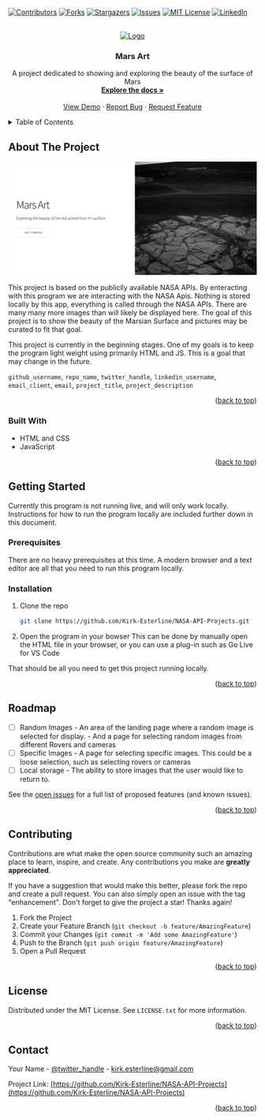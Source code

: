 <!-- Improved compatibility of back to top link: See: https://github.com/othneildrew/Best-README-Template/pull/73 -->
<a name="readme-top"></a>
<!--
*** Thanks for checking out the Best-README-Template. If you have a suggestion
*** that would make this better, please fork the repo and create a pull request
*** or simply open an issue with the tag "enhancement".
*** Don't forget to give the project a star!
*** Thanks again! Now go create something AMAZING! :D
-->



<!-- PROJECT SHIELDS -->
<!--
*** I'm using markdown "reference style" links for readability.
*** Reference links are enclosed in brackets [ ] instead of parentheses ( ).
*** See the bottom of this document for the declaration of the reference variables
*** for contributors-url, forks-url, etc. This is an optional, concise syntax you may use.
*** https://www.markdownguide.org/basic-syntax/#reference-style-links
-->
[![Contributors][contributors-shield]][contributors-url]
[![Forks][forks-shield]][forks-url]
[![Stargazers][stars-shield]][stars-url]
[![Issues][issues-shield]][issues-url]
[![MIT License][license-shield]][license-url]
[![LinkedIn][linkedin-shield]][linkedin-url]



<!-- PROJECT LOGO -->
<br />
<div align="center">
  <a href="https://github.com/Kirk-Esterline/NASA-API-Projects">
    <img src="images/logo.png" alt="Logo" width="80" height="80">
  </a>

<h3 align="center">Mars Art</h3>

  <p align="center">
    A project dedicated to showing and exploring the beauty of the surface of Mars
    <br />
    <a href="https://github.com/Kirk-Esterline/NASA-API-Projects"><strong>Explore the docs »</strong></a>
    <br />
    <br />
    <a href="https://github.com/Kirk-Esterline/NASA-API-Projects">View Demo</a>
    ·
    <a href="https://github.com/Kirk-Esterline/NASA-API-Projects/issues">Report Bug</a>
    ·
    <a href="https://github.com/Kirk-Esterline/NASA-API-Projects/issues">Request Feature</a>
  </p>
</div>



<!-- TABLE OF CONTENTS -->
<details>
  <summary>Table of Contents</summary>
  <ol>
    <li>
      <a href="#about-the-project">About The Project</a>
      <ul>
        <li><a href="#built-with">Built With</a></li>
      </ul>
    </li>
    <li>
      <a href="#getting-started">Getting Started</a>
      <ul>
        <li><a href="#prerequisites">Prerequisites</a></li>
        <li><a href="#installation">Installation</a></li>
      </ul>
    </li>
    <li><a href="#usage">Usage</a></li>
    <li><a href="#roadmap">Roadmap</a></li>
    <li><a href="#contributing">Contributing</a></li>
    <li><a href="#license">License</a></li>
    <li><a href="#contact">Contact</a></li>
    <li><a href="#acknowledgments">Acknowledgments</a></li>
  </ol>
</details>



<!-- ABOUT THE PROJECT -->
## About The Project

[![Product Name Screen Shot][product-screenshot]](https://example.com)

This project is based on the publiclly available NASA APIs. By enteracting with this program we are interacting with the NASA Apis. Nothing is stored locally by this app, everything is called through the NASA APIs. There are many many more images than will likely be displayed here. The goal of this project is to show the beauty of the Marsian Surface and pictures may be curated to fit that goal. 

This project is currently in the beginning stages. One of my goals is to keep the program light weight using primarily HTML and JS. This is a goal that may change in the future.  

 `github_username`, `repo_name`, `twitter_handle`, `linkedin_username`, `email_client`, `email`, `project_title`, `project_description`

<p align="right">(<a href="#readme-top">back to top</a>)</p>



### Built With

* HTML and CSS
* JavaScript
<!-- * [![Next][Next.js]][Next-url]
* [![React][React.js]][React-url]
* [![Vue][Vue.js]][Vue-url]
* [![Angular][Angular.io]][Angular-url]
* [![Svelte][Svelte.dev]][Svelte-url]
* [![Laravel][Laravel.com]][Laravel-url]
* [![Bootstrap][Bootstrap.com]][Bootstrap-url]
* [![JQuery][JQuery.com]][JQuery-url] -->

<p align="right">(<a href="#readme-top">back to top</a>)</p>



<!-- GETTING STARTED -->
## Getting Started

Currently this program is not running live, and will only work locally. Instructions for how to run the program locally are included further down in this document.

### Prerequisites

There are no heavy prerequisites at this time. A modern browser and a text editor are all that you need to run this program locally.

<!-- * npm
  ```sh
  npm install npm@latest -g
  ``` -->

### Installation

1. Clone the repo
   ```sh
   git clone https://github.com/Kirk-Esterline/NASA-API-Projects.git
   ```
2. Open the program in your bowser
   This can be done by manually open the HTML file in your browser, or you can use a plug-in such as Go Live for VS Code

  That should be all you need to get this project running locally.

<p align="right">(<a href="#readme-top">back to top</a>)</p>



<!-- USAGE EXAMPLES -->
<!-- ## Usage

Use this space to show useful examples of how a project can be used. Additional screenshots, code examples and demos work well in this space. You may also link to more resources.

<!-- _For more examples, please refer to the [Documentation](https://example.com)_ -->

<!-- <p align="right">(<a href="#readme-top">back to top</a>)</p> -->



<!-- ROADMAP -->
## Roadmap

- [ ] Random Images
      - An area of the landing page where a random image is selected for display.
      - And a page for selecting random images from different Rovers and cameras
- [ ] Specific Images
      - A page for selecting specific images. This could be a loose selection, such as selecting rovers or cameras
- [ ] Local storage
      - The ability to store images that the user would like to return to.

See the [open issues](https://github.com/Kirk-Esterline/NASA-API-Projects/issues) for a full list of proposed features (and known issues).

<p align="right">(<a href="#readme-top">back to top</a>)</p>



<!-- CONTRIBUTING -->
## Contributing

Contributions are what make the open source community such an amazing place to learn, inspire, and create. Any contributions you make are **greatly appreciated**.

If you have a suggestion that would make this better, please fork the repo and create a pull request. You can also simply open an issue with the tag "enhancement".
Don't forget to give the project a star! Thanks again!

1. Fork the Project
2. Create your Feature Branch (`git checkout -b feature/AmazingFeature`)
3. Commit your Changes (`git commit -m 'Add some AmazingFeature'`)
4. Push to the Branch (`git push origin feature/AmazingFeature`)
5. Open a Pull Request

<p align="right">(<a href="#readme-top">back to top</a>)</p>



<!-- LICENSE -->
## License

Distributed under the MIT License. See `LICENSE.txt` for more information.

<p align="right">(<a href="#readme-top">back to top</a>)</p>



<!-- CONTACT -->
## Contact

Your Name - [@twitter_handle](https://twitter.com/KapnKricket) - kirk.esterline@gmail.com

Project Link: [https://github.com/Kirk-Esterline/NASA-API-Projects](https://github.com/Kirk-Esterline/NASA-API-Projects)

<p align="right">(<a href="#readme-top">back to top</a>)</p>



<!-- ACKNOWLEDGMENTS -->
<!-- ## Acknowledgments

* []()
* []()
* []()

<p align="right">(<a href="#readme-top">back to top</a>)</p> -->



<!-- MARKDOWN LINKS & IMAGES -->
<!-- https://www.markdownguide.org/basic-syntax/#reference-style-links -->
[contributors-shield]: https://img.shields.io/github/contributors/Kirk-Esterline/NASA-API-Projects.svg?style=for-the-badge
[contributors-url]: https://github.com/Kirk-Esterline/NASA-API-Projects/graphs/contributors
[forks-shield]: https://img.shields.io/github/forks/Kirk-Esterline/NASA-API-Projects.svg?style=for-the-badge
[forks-url]: https://github.com/Kirk-Esterline/NASA-API-Projects/network/members
[stars-shield]: https://img.shields.io/github/stars/Kirk-Esterline/NASA-API-Projects.svg?style=for-the-badge
[stars-url]: https://github.com/Kirk-Esterline/NASA-API-Projects/stargazers
[issues-shield]: https://img.shields.io/github/issues/Kirk-Esterline/NASA-API-Projects.svg?style=for-the-badge
[issues-url]: https://github.com/Kirk-Esterline/NASA-API-Projects/issues
[license-shield]: https://img.shields.io/github/license/Kirk-Esterline/NASA-API-Projects.svg?style=for-the-badge
[license-url]: https://github.com/Kirk-Esterline/NASA-API-Projects/blob/master/LICENSE.txt
[linkedin-shield]: https://img.shields.io/badge/-LinkedIn-black.svg?style=for-the-badge&logo=linkedin&colorB=555
[linkedin-url]: https://linkedin.com/in/linkedin_username
[product-screenshot]: images/screenshot.png
[Next.js]: https://img.shields.io/badge/next.js-000000?style=for-the-badge&logo=nextdotjs&logoColor=white
[Next-url]: https://nextjs.org/
[React.js]: https://img.shields.io/badge/React-20232A?style=for-the-badge&logo=react&logoColor=61DAFB
[React-url]: https://reactjs.org/
[Vue.js]: https://img.shields.io/badge/Vue.js-35495E?style=for-the-badge&logo=vuedotjs&logoColor=4FC08D
[Vue-url]: https://vuejs.org/
[Angular.io]: https://img.shields.io/badge/Angular-DD0031?style=for-the-badge&logo=angular&logoColor=white
[Angular-url]: https://angular.io/
[Svelte.dev]: https://img.shields.io/badge/Svelte-4A4A55?style=for-the-badge&logo=svelte&logoColor=FF3E00
[Svelte-url]: https://svelte.dev/
[Laravel.com]: https://img.shields.io/badge/Laravel-FF2D20?style=for-the-badge&logo=laravel&logoColor=white
[Laravel-url]: https://laravel.com
[Bootstrap.com]: https://img.shields.io/badge/Bootstrap-563D7C?style=for-the-badge&logo=bootstrap&logoColor=white
[Bootstrap-url]: https://getbootstrap.com
[JQuery.com]: https://img.shields.io/badge/jQuery-0769AD?style=for-the-badge&logo=jquery&logoColor=white
[JQuery-url]: https://jquery.com 
